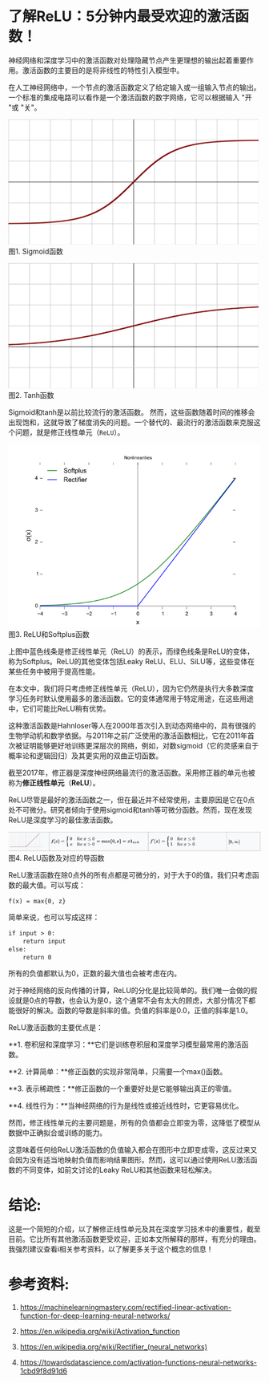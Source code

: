 # 了解ReLU：5分钟内最受欢迎的激活函数！

神经网络和深度学习中的激活函数对处理隐藏节点产生更理想的输出起着重要作用。激活函数的主要目的是将非线性的特性引入模型中。

在人工神经网络中，一个节点的激活函数定义了给定输入或一组输入节点的输出。一个标准的集成电路可以看作是一个激活函数的数字网络，它可以根据输入 "开 "或 "关"。

![](../img/1__Sigmoid函数.png)
图1. Sigmoid函数

![](../img/2__Tanh函数.png)
图2. Tanh函数

Sigmoid和tanh是以前比较流行的激活函数。 然而，这些函数随着时间的推移会出现饱和，这就导致了梯度消失的问题。一个替代的、最流行的激活函数来克服这个问题，就是修正线性单元（`ReLU`）。

![](../img/3__ReLU和Softplus函数.png)
图3. ReLU和Softplus函数

上图中蓝色线条是修正线性单元（ReLU）的表示，而绿色线条是ReLU的变体，称为Softplus。ReLU的其他变体包括Leaky ReLU、ELU、SiLU等，这些变体在某些任务中被用于提高性能。

在本文中，我们将只考虑修正线性单元（ReLU），因为它仍然是执行大多数深度学习任务时默认使用最多的激活函数。它的变体通常用于特定用途，在这些用途中，它们可能比ReLU稍有优势。

这种激活函数是Hahnloser等人在2000年首次引入到动态网络中的，具有很强的生物学动机和数学依据。与2011年之前广泛使用的激活函数相比，它在2011年首次被证明能够更好地训练更深层次的网络，例如，对数sigmoid（它的灵感来自于概率论和逻辑回归）及其更实用的双曲正切函数。

截至2017年，修正器是深度神经网络最流行的激活函数。采用修正器的单元也被称为**修正线性单元**（**ReLU**）。

ReLU尽管是最好的激活函数之一，但在最近并不经常使用，主要原因是它在0点处不可微分。研究者倾向于使用sigmoid和tanh等可微分函数。然而，现在发现ReLU是深度学习的最佳激活函数。

![](../img/4__ReLU函数及对应的导函数.png)
图4. ReLU函数及对应的导函数

ReLU激活函数在除0点外的所有点都是可微分的，对于大于0的值，我们只考虑函数的最大值。可以写成：

```pseudocode
f(x) = max{0, z}
```

简单来说，也可以写成这样：

```pseudocode
if input > 0:
    return input
else:
    return 0
```

所有的负值都默认为0，正数的最大值也会被考虑在内。

对于神经网络的反向传播的计算，ReLU的分化是比较简单的。我们唯一会做的假设就是0点的导数，也会认为是0，这个通常不会有太大的顾虑，大部分情况下都能很好的解决。函数的导数是斜率的值。负值的斜率是0.0，正值的斜率是1.0。

ReLU激活函数的主要优点是：

**1.  卷积层和深度学习：**它们是训练卷积层和深度学习模型最常用的激活函数。

**2. 计算简单：**修正函数的实现非常简单，只需要一个max()函数。

**3. 表示稀疏性：**修正函数的一个重要好处是它能够输出真正的零值。

**4. 线性行为：**当神经网络的行为是线性或接近线性时，它更容易优化。

然而，修正线性单元的主要问题是，所有的负值都会立即变为零，这降低了模型从数据中正确拟合或训练的能力。

这意味着任何给ReLU激活函数的负值输入都会在图形中立即变成零，这反过来又会因为没有适当地映射负值而影响结果图形。然而，这可以通过使用ReLU激活函数的不同变体，如前文讨论的Leaky ReLU和其他函数来轻松解决。



# 结论:

这是一个简短的介绍，以了解修正线性单元及其在深度学习技术中的重要性，截至目前。它比所有其他激活函数更受欢迎，正如本文所解释的那样，有充分的理由。我强烈建议查看i相关参考资料，以了解更多关于这个概念的信息！



# 参考资料:

1. https://machinelearningmastery.com/rectified-linear-activation-function-for-deep-learning-neural-networks/

2. https://en.wikipedia.org/wiki/Activation_function

3. https://en.wikipedia.org/wiki/Rectifier_(neural_networks)

4. https://towardsdatascience.com/activation-functions-neural-networks-1cbd9f8d91d6
